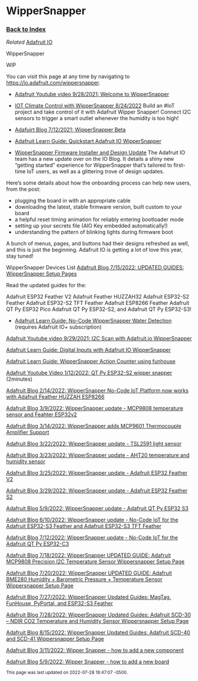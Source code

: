 
# WipperSnapper

### [Back to Index](index.md)

*Related* [Adafruit IO](adafruit_io.md)

WipperSnapper

WIP

You can visit this page at any time by navigating to https://io.adafruit.com/wippersnapper.


- [Adafruit Youtube video 9/28/2021: Welcome to WipperSnapper](https://www.youtube.com/watch?v=beFuT_hG_LE)

- [IOT Climate Control with WipperSnapper 8/24/2022](https://www.youtube.com/watch?v=_VC2RdSWZc8)
Build an #IoT project and take control of it with Adafruit Wipper Snapper!  Connect I2C sensors to trigger a smart outlet whenever the humidity is too high!


- [Adafuirt Blog 7/12/2021: WipperSnapper Beta](https://blog.adafruit.com/2021/07/12/adafruit-io-wippersnapper-update-support-for-more-esp32-s2-development-boards-and-beta-information-iot-adafruit-adafruitio/)

- [Adafruit Learn Guide: Quickstart Adafruit IO WipperSnapper ](https://learn.adafruit.com/quickstart-adafruit-io-wippersnapper/)


- [WipperSnapper Firmware Installer and Design Update](https://io.adafruit.com/blog/notebook/2022/07/06/wippersnapper-installer-and-design-update/)
The Adafruit IO team has a new update over on the IO Blog. It details a shiny new “getting started” experience for WipperSnapper that’s tailored to first-time IoT users, as well as a glittering trove of design updates.

Here’s some details about how the onboarding process can help new users, from the post:

- plugging the board in with an appropriate cable
- downloading the latest, stable firmware version, built custom to your board
- a helpful reset timing animation for reliably entering bootloader mode
- setting up your secrets file (AIO Key embedded automatically!)
- understanding the pattern of blinking lights during firmware boot

A bunch of menus, pages, and buttons had their designs refreshed as well, and this is just the beginning. Adafruit IO is getting a lot of love this year, stay tuned!


WipperSnapper Devices List
[Adafruit Blog 7/15/2022: UPDATED GUIDES: WipperSnapper Setup Pages ](https://blog.adafruit.com/2022/07/15/updated-guides-wippersnapper-setup-pages-circuitpython-adafruitlearningsystem-adafruit-adafruit/)

Read the updated guides for the:

Adafruit ESP32 Feather V2
Adafruit Feather HUZZAH32
Adafruit ESP32-S2 Feather
Adafruit ESP32-S2 TFT Feather
Adafruit ESP8266 Feather
Adafruit QT Py ESP32 Pico
Adafruit QT Py ESP32-S2,
and Adafruit QT Py ESP32-S3!



- [Adafruit Learn Guide: No-Code WipperSnapper Water Detection](https://learn.adafruit.com/water-detection-with-wippersnapper)  (requires Adafruit IO+ subscription)


[Adafruit Youtube video 9/29/2021: I2C Scan with Adafruit.io WipperSnapper](https://www.youtube.com/watch?v=6KqP9b_0gRY)

[Adafruit Learn Guide: Digital Inputs with Adafruit IO WipperSnapper](https://learn.adafruit.com/digital-inputs-with-adafruit-io-wippersnapper) 



[Adafruit Learn Guide: WipperSnapper Action Counter using funhouse](https://learn.adafruit.com/no-code-wippersnapper-action-counter)

[Adafruit Youtube Video 1/12/2022: QT Py ESP32-S2 wipper snapper](https://www.youtube.com/watch?v=NaFqSdJdPmQ)  (2minutes)  

[Adafruit Blog 2/14/2022: WipperSnapper No-Code IoT Platform now works with Adafruit Feather HUZZAH ESP8266](https://blog.adafruit.com/2022/02/14/wippersnapper-no-code-iot-platform-now-works-with-adafruit-feather-huzzah-esp8266/)

[Adafruit Blog 3/9/2022: WipperSnapper update - MCP9808 temperature sensor and Feahter ESP32v2](https://blog.adafruit.com/2022/03/09/wippersnapper-updates-mcp9808-temperature-sensor-and-feather-esp32v2-compatibility-coming-soon-wippersnapperwednesday/)

[Adafruit Blog 3/14/2022: WipperSnapper adds MCP9601 Thermocouple Amplifier Support](https://blog.adafruit.com/2022/03/14/wippersnapper-adds-mcp9601-thermocouple-amplifier-support-nocode-iot-microchipmakes/)

[Adafruit Blog 3/22/2022: WipperSnapper update - TSL2591 light sensor](https://blog.adafruit.com/2022/03/22/wippersnapper-adds-tsl2591-light-sensor-support-nocode-iot/)

[Adafruit Blog 3/23/2022: WipperSnapper update - AHT20 temperature and humidity sensor](https://blog.adafruit.com/2022/03/23/updated-guide-adafruit-aht20-temperature-humidity-sensor-adafruit-adafruit/)

[Adafruit Blog 3/25/2022: WipperSnapper update - Adafruit ESP32 Feather V2](https://blog.adafruit.com/2022/03/25/updated-guide-adafruit-esp32-feather-v2-adafruit-adafruit-adafruitio-wippersnapper/)

[Adafruit Blog 3/29/2022: WipperSnapper update - Adafruit ESP32 Feather S2](https://blog.adafruit.com/2022/03/29/updated-guide-adafruit-esp32-s2-feather-adafruit-adafruit-adafruitio-wippersnapper/)

[Adafruit Blog 5/9/2022: WipperSnapper update - Adafruit QT Py ESP32 S3](https://blog.adafruit.com/2022/05/09/wippersnapper-no-code-iot-platform-now-works-with-adafruit-qt-py-esp32-s3-and-adafruit-qt-py-esp32-pico-nocode-iot-esp32s3-esp32/)

[Adafruit Blog 6/10/2022: WipperSnapper update - No-Code IoT for the Adafruit ESP32-S3 Feather and Adafruit ESP32-S3 TFT Feather](https://blog.adafruit.com/2022/06/10/wippersnapper-no-code-iot-platform-now-works-with-the-adafruit-esp32-s3-feather-and-adafruit-esp32-s3-tft-feather-esp32s3/)

[Adafruit Blog 7/12/2022: WipperSnapper update - No-Code IoT for the Adafruit QT Py ESP32-C3](https://blog.adafruit.com/2022/07/12/wippersnapper-no-code-iot-platform-now-works-with-adafruit-qt-py-esp32-c3-nocode-iot-esp32c3-riscv/)

[Adafruit Blog 7/18/2022: WipperSnapper UPDATED GUIDE: Adafruit MCP9808 Precision I2C Temperature Sensor Wippersnapper Setup Page](https://blog.adafruit.com/2022/07/18/updated-guide-adafruit-mcp9808-precision-i2c-temperature-sensor-wippersnapper-setup-page/)

[Adafruit Blog 7/20/2022: WipperSnapper UPDATED GUIDE: Adafruit BME280 Humidity + Barometric Pressure + Temperature Sensor Wippersnapper Setup Page](https://blog.adafruit.com/2022/07/20/updated-guide-adafruit-mcp9808-precision-i2c-temperature-sensor-wippersnapper-setup-page-copy/)

[Adafruit Blog 7/27/2022: WipperSnapper Updated Guides: MagTag, FunHouse, PyPortal, and ESP32-S3 Feather](https://blog.adafruit.com/2022/07/27/updated-guides-magtag-funhouse-pyportal-and-esp32-s3-feather-adafruitlearningsystem-adafruit-adafruit/)

[Adafruit Blog 7/28/2022: WipperSnapper Updated Guides: Adafruit SCD-30 – NDIR CO2 Temperature and Humidity Sensor Wippersnapper Setup Page](https://blog.adafruit.com/2022/07/28/updated-guide-adafruit-scd-30-ndir-co2-temperature-and-humidity-sensor-wippersnapper-setup-page/)

[Adafruit Blog 8/15/2022: WipperSnapper Updated Guides: Adafruit SCD-40 and SCD-41 Wippersnapper Setup Page](https://blog.adafruit.com/2022/08/15/updated-guide-adafruit-scd-40-and-scd-41-wippersnapper-setup-page/)


[Adafruit Blog 3/11/2022: Wipper Snapper - how to add a new component](https://blog.adafruit.com/2022/03/10/new-guide-how-to-add-a-new-component-to-adafruit-io-wippersnapper-nocode-iot/)


[Adafruit Blog 5/9/2022: Wipper Snapper - how to add a new board](https://blog.adafruit.com/2022/05/09/new-guide-how-to-add-a-new-board-to-wippersnapper-adafruitlearningsystem-adafruit-adafruit/)


<small>This page was last updated on 2022-07-28 18:47:07 -0500.</small>
